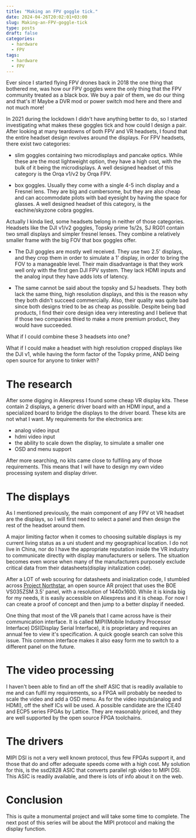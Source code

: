```yaml
---
title: "Making an FPV goggle tick."
date: 2024-04-26T20:02:01+03:00
slug: Making-an-FPV-goggle-tick
type: posts
draft: false
categories:
  - hardware
  - FPV
tags:
  - hardware
  - FPV
---
```


Ever since I started flying FPV drones back in 2018 the one thing that bothered me, was how our FPV goggles were the only thing that the FPV community treated as a black box. We buy a pair of them, we do our thing and that's it! Maybe a DVR mod or power switch mod here and there and not much more! 

In 2021 during the lockdown I didn't have anything better to do, so I started investigating what makes these goggles tick and how could I design a pair. After looking at many teardowns of both FPV and VR headsets, I found that the entire headset design revolves around the displays. For FPV headsets, there exist two categories:

+ slim goggles containing two microdisplays and pancake optics. While these are the most lightweight option, they have a high cost, with the bulk of it being the microdisplays. A well designed headset of this category is the Orqa v1/v2 by Orqa FPV.

+ box goggles. Usually they come with a single 4-5 inch display and a Fresnel lens. They are big and cumbersome, but they are also cheap and can accommodate pilots with bad eyesight by having the space for glasses. A well designed headset of this category, is the eachine/skyzone cobra goggles.

Actually I kinda lied, some headsets belong in neither of those categories. Headsets like the DJI v1/v2 goggles, Topsky prime 1s/2s, SJ RG01 contain two small displays and simpler fresnel lenses. They combine a relatively smaller frame with the big FOV that box goggles offer. 

+ The DJI goggles are mostly well received. They use two 2.5' displays, and they crop them in order to simulate a 1' display, in order to bring the FOV to a manageable level. Their main disadvantage is that they work well only with the first gen DJI FPV system. They lack HDMI inputs and the analog input they have adds lots of latency.

+ The same cannot be said about the topsky and SJ headsets. They both lack the same thing, high resolution displays, and this is the reason why they both didn't succeed commercially. Also, their quality was quite bad since both designs tried to be as cheap as possible. Despite being bad products, I find their core design idea very interesting and I believe that if those two companies thied to make a more premium product, they would have succeeded.

What if I could combine these 3 headsets into one?

What if I could make a headset with high resolution cropped displays like the DJI v1, while having the form factor of the Topsky prime, AND being open source for anyone to tinker with?

# The research

After some digging in Aliexpress I found some cheap VR display kits. These contain 2 displays, a generic driver board with an HDMI input, and a specialized board to bridge the displays to the driver board. These kits are not what I want. My requirements for the electronics are:
+ analog video input
+ hdmi video input
+ the ability to scale down the display, to simulate a smaller one
+ OSD and menu support

After more searching, no kits came close to fulfiling any of those requirements. This means that I will have to design my own video processing system and display driver. 

# The displays

As I mentioned previously, the main component of any FPV ot VR headset are the displays, so I will first need to select a panel and then design the rest of the headset around them. 

A major limiting factor when it comes to choosing suitable displays is my current living status as a uni student and my geographical location. I do not live in China, nor do I have the appropriate reputation inside the VR industry to communicate directly with display manufacturers or sellers. The situation becomes even worse when many of the manufacturers purposely exclude critical data from their datasheets(display initalization code). 

After a LOT of web scouring for datasheets and inialization code, I stumbled across [Project Northstar](https://docs.projectnorthstar.org/project-north-star), an open source AR project that uses the BOE VS035ZSM 3.5' panel, with a resolution of 1440x1600. While it is kinda big for my needs, it is easily accessible on Aliexpress and it is cheap. For now I can create a proof of concept and then jump to a better display if needed.

One thing that most of the VR panels that I came across have is their communication interface. It is called MIPI(Mobile Industry Processor Interface) DSI(Display Serial Interface), it is proprietary and requires an annual fee to view it's specification. A quick google search can solve this issue. This common interface makes it also easy form me to switch to a different panel on the future.

# The video processing

I haven't been able to find an off the shelf ASIC that is readily available to me and can fulfil my requirements, so a FPGA will probably be needed to scale the video and add a OSD menu. As for the video inputs(analog and HDMI), off the shelf ICs will be used. A possible candidate are the ICE40 and ECP5 series FPGAs by Lattice. They are reasonably priced, and they are well supported by the open source FPGA toolchains.

# The drivers

MIPI DSI is not a very well known protocol, thus few FPGAs support it, and those that do and offer adequate speeds come with a high cost. My solution for this, is the ssd2828 ASIC that converts parallel rgb video to MIPI DSI. This ASIC is readily available, and there is lots of info about it on the web.

# Conclusion 

This is quite a monumental project and will take some time to complete. The next post of this series will be about the MIPI protocol and making the display function. 





